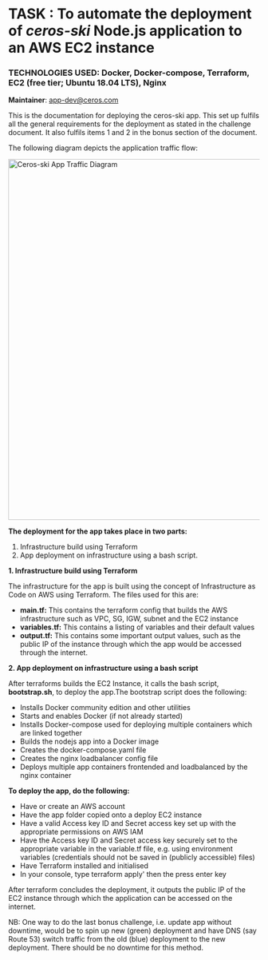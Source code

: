 # TASK : To automate the deployment of _ceros-ski_ Node.js application to an AWS EC2 instance
### TECHNOLOGIES USED: Docker, Docker-compose, Terraform, EC2 (free tier; Ubuntu 18.04 LTS), Nginx

**Maintainer**: app-dev@ceros.com
    
This is the documentation for deploying the ceros-ski app. This set up fulfils all the general requirements for the deployment as stated in the challenge document. It also fulfils items 1 and 2 in the bonus section of the document.

The following diagram depicts the application traffic flow:

<img width="723" alt="Ceros-ski App Traffic Diagram" src="https://user-images.githubusercontent.com/37908685/56900121-0054c800-6a8d-11e9-9e5b-33cb8fb25a3b.png">


**The deployment for the app takes place in two parts:**
1. Infrastructure build using Terraform
2. App deployment on infrastructure using a bash script.


**1. Infrastructure build using Terraform** 
  
The infrastructure for the app is built using the concept of Infrastructure as Code on AWS using Terraform. The files used for this are:
  - **main.tf:** This contains the terraform config that builds the AWS infrastructure such as VPC, SG, IGW, subnet and the EC2 instance
  - **variables.tf:** This contains a listing of variables and their default values
  - **output.tf:** This contains some important output values, such as the public IP of the instance through which the app would  be accessed through the internet.


**2. App deployment on infrastructure using a bash script**
  
After terraforms builds the EC2 Instance, it calls the bash script, **bootstrap.sh**, to deploy the app.The bootstrap script does the following:
  
  - Installs Docker community edition and other utilities
  - Starts and enables Docker (if not already started)
  - Installs Docker-compose used for deploying multiple containers which are  linked together
  - Builds the nodejs app into a Docker image
  - Creates the docker-compose.yaml file
  - Creates the nginx loadbalancer config file
  - Deploys multiple app containers frontended and loadbalanced by the nginx container


**To deploy the app, do the following:**
  - Have or create an AWS account
  - Have the app folder copied onto a deploy EC2 instance
  - Have a valid Access key ID and Secret access key set up with the appropriate permissions on AWS IAM
  - Have the Access key ID and Secret access key securely set to the appropriate variable in the variable.tf file, e.g. using environment variables (credentials should not be saved in (publicly accessible) files)
  - Have Terraform installed and initialised
  - In your console, type terraform apply' then the press enter key

After terraform concludes the deployment, it outputs the public IP of the EC2 instance through which the application can be accessed on the internet.

NB: One way to do the last bonus challenge, i.e. update app without downtime, would be to spin up new (green) deployment and                                                have DNS (say Route 53) switch traffic from the old (blue) deployment to the new deployment. There should be no downtime for   this method.
